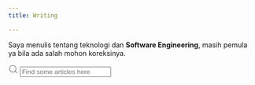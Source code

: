 ```yaml
---
title: Writing

---
```

Saya menulis tentang teknologi dan **Software Engineering**, masih pemula ya bila ada salah mohon koreksinya.

<div class="search-article">
    <label for="search-input" aria-hidden="true">
    <!-- Magnifier -->
    <svg xmlns="http://www.w3.org/2000/svg" width="20" height="20" viewBox="0 0 24 24" fill="none"
        stroke="rgba(128,128,128,0.8)" stroke-width="2" stroke-linecap="round" stroke-linejoin="round"
        class="feather feather-search"><circle cx="11" cy="11" r="8"></circle><line x1="21" y1="21" x2="16.65" y2="16.65"></line></svg>
    </label>
<input type="search" id="search-input" placeholder="Find some articles here" aria-label="Search">
</div>

